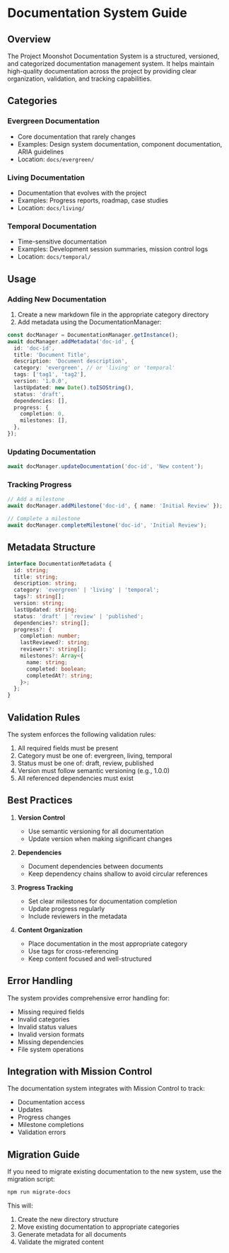 # Documentation System Guide

## Overview

The Project Moonshot Documentation System is a structured, versioned, and categorized documentation management system. It helps maintain high-quality documentation across the project by providing clear organization, validation, and tracking capabilities.

## Categories

### Evergreen Documentation

- Core documentation that rarely changes
- Examples: Design system documentation, component documentation, ARIA guidelines
- Location: `docs/evergreen/`

### Living Documentation

- Documentation that evolves with the project
- Examples: Progress reports, roadmap, case studies
- Location: `docs/living/`

### Temporal Documentation

- Time-sensitive documentation
- Examples: Development session summaries, mission control logs
- Location: `docs/temporal/`

## Usage

### Adding New Documentation

1. Create a new markdown file in the appropriate category directory
2. Add metadata using the DocumentationManager:

```typescript
const docManager = DocumentationManager.getInstance();
await docManager.addMetadata('doc-id', {
  id: 'doc-id',
  title: 'Document Title',
  description: 'Document description',
  category: 'evergreen', // or 'living' or 'temporal'
  tags: ['tag1', 'tag2'],
  version: '1.0.0',
  lastUpdated: new Date().toISOString(),
  status: 'draft',
  dependencies: [],
  progress: {
    completion: 0,
    milestones: [],
  },
});
```

### Updating Documentation

```typescript
await docManager.updateDocumentation('doc-id', 'New content');
```

### Tracking Progress

```typescript
// Add a milestone
await docManager.addMilestone('doc-id', { name: 'Initial Review' });

// Complete a milestone
await docManager.completeMilestone('doc-id', 'Initial Review');
```

## Metadata Structure

```typescript
interface DocumentationMetadata {
  id: string;
  title: string;
  description: string;
  category: 'evergreen' | 'living' | 'temporal';
  tags?: string[];
  version: string;
  lastUpdated: string;
  status: 'draft' | 'review' | 'published';
  dependencies?: string[];
  progress?: {
    completion: number;
    lastReviewed?: string;
    reviewers?: string[];
    milestones?: Array<{
      name: string;
      completed: boolean;
      completedAt?: string;
    }>;
  };
}
```

## Validation Rules

The system enforces the following validation rules:

1. All required fields must be present
2. Category must be one of: evergreen, living, temporal
3. Status must be one of: draft, review, published
4. Version must follow semantic versioning (e.g., 1.0.0)
5. All referenced dependencies must exist

## Best Practices

1. **Version Control**

   - Use semantic versioning for all documentation
   - Update version when making significant changes

2. **Dependencies**

   - Document dependencies between documents
   - Keep dependency chains shallow to avoid circular references

3. **Progress Tracking**

   - Set clear milestones for documentation completion
   - Update progress regularly
   - Include reviewers in the metadata

4. **Content Organization**
   - Place documentation in the most appropriate category
   - Use tags for cross-referencing
   - Keep content focused and well-structured

## Error Handling

The system provides comprehensive error handling for:

- Missing required fields
- Invalid categories
- Invalid status values
- Invalid version formats
- Missing dependencies
- File system operations

## Integration with Mission Control

The documentation system integrates with Mission Control to track:

- Documentation access
- Updates
- Progress changes
- Milestone completions
- Validation errors

## Migration Guide

If you need to migrate existing documentation to the new system, use the migration script:

```bash
npm run migrate-docs
```

This will:

1. Create the new directory structure
2. Move existing documentation to appropriate categories
3. Generate metadata for all documents
4. Validate the migrated content
